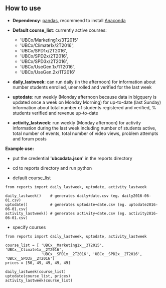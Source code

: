 ## How to use

- **Dependency**: [pandas](https://github.com/pydata/pandas), recommend to install [Anaconda](https://www.continuum.io/downloads)

- **Default course_list**: currently active courses:
  - 'UBCx/Marketing1x/3T2015'
  - 'UBCx/Climate1x/2T2016',
  - 'UBCx/SPD1x/2T2016',
  - 'UBCx/SPD2x/2T2016',
  - 'UBCx/SPD3x/2T2016',
  - 'UBCx/UseGen.1x/1T2016',
  - 'UBCx/UseGen.2x/1T2016'


- **daily_lastweek**: can run daily (in the afternoon) for information about number students enrolled, unenrolled and verified for the last week

- **uptodate**: run weekly (Monday afternoon because data in bigquery is updated once a week on Monday Morning) for up-to-date (last Sunday) information about total number of students registered and verified, % students verified and revenue up-to-date

- **activity_lastweek**: run weekly (Monday afternoon) for activity information during the last week including number of students active, total number of events, total number of video views, problem attempts and forum posts

**Example use:**

- put the credential **'ubcxdata.json'** in the reports directory

- cd to reports directory and run python

- default course_list

~~~~
from reports import daily_lastweek, uptodate, activity_lastweek

daily_lastweek()    # generates daily+date.csv (eg. daily2016-06-01.csv)
uptodate()          # generates uptodate+date.csv (eg. uptodate2016-06-01.csv)
activity_lastweek() # generates activity+date.csv (eg. activity2016-06-01.csv)
~~~~
- specify courses

~~~~
from reports import daily_lastweek, uptodate, activity_lastweek

course_list = [ 'UBCx__Marketing1x__3T2015',  'UBCx__Climate1x__2T2016',
                'UBCx__SPD1x__2T2016', 'UBCx__SPD2x__2T2016', 'UBCx__SPD3x__2T2016']
prices = [50, 49, 49, 49, 49]

daily_lastweek(course_list)
uptodate(course_list, prices)
activity_lastweek(course_list)
~~~~

